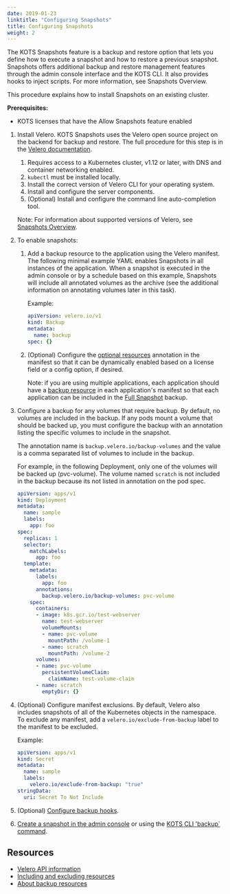 ```yaml
---
date: 2019-01-23
linktitle: "Configuring Snapshots"
title: Configuring Snapshots
weight: 2
---
```


The KOTS Snapshots feature is a backup and restore option that lets you define how to execute a snapshot and how to restore a previous snapshot. Snapshots offers additional backup and restore management features through the admin console interface and the KOTS CLI. It also provides hooks to inject scripts. For more information, see Snapshots Overview.

This procedure explains how to install Snapshots on an existing cluster.

**Prerequisites:**

* KOTS licenses that have the Allow Snapshots feature enabled

1. Install Velero. KOTS Snapshots uses the Velero open source project on the backend for backup and restore. The full procedure for this step is in the [Velero documentation](https://velero.io/docs/v1.5/basic-install/).

    1. Requires access to a Kubernetes cluster, v1.12 or later, with DNS and container networking enabled.</li>
    1. `kubectl` must be installed locally.
    1. Install the correct version of Velero CLI for your operating system.
    1. Install and configure the server components.
    1. (Optional) Install and configure the command line auto-completion tool.

    Note: For information about supported versions of Velero, see [Snapshots Overview](https://kots.io/vendor/snapshots/overview/).

1. To enable snapshots:

    1. Add a backup resource to the application using the Velero manifest. The following minimal example YAML enables Snapshots in all instances of the application. When a snapshot is executed in the admin console or by a schedule based on this example, Snapshots will include all annotated volumes as the archive (see the additional information on annotating volumes later in this task).

        Example:

        ```yaml
        apiVersion: velero.io/v1
        kind: Backup
        metadata:
          name: backup
        spec: {}

        ```

    1. (Optional) Configure the [optional resources](/vendor/packaging/include-resources/) annotation in the manifest so that it can be dynamically enabled based on a license field or a config option, if desired.

        Note: if you are using multiple applications, each application should have a [backup resource](/reference/v1beta1/backup/) in each application's manifest so that each application can be included in the [Full Snapshot](/kotsadm/snapshots/overview/#full-snapshots-recommended) backup.

1. Configure a backup for any volumes that require backup. By default, no volumes are included in the backup.  If any pods mount a volume that should be backed up, you must configure the backup with an annotation listing the specific volumes to include in the snapshot.

    The annotation name is `backup.velero.io/backup-volumes` and the value is a comma separated list of volumes to include in the backup.

    For example, in the following Deployment, only one of the volumes will be backed up (pvc-volume). The volume named `scratch` is not included in the backup because its not listed in annotation on the pod spec.

    ```yaml
    apiVersion: apps/v1
    kind: Deployment
    metadata:
      name: sample
      labels:
        app: foo
    spec:
      replicas: 1
      selector:
        matchLabels:
          app: foo
      template:
        metadata:
          labels:
            app: foo
          annotations:
            backup.velero.io/backup-volumes: pvc-volume
        spec:
          containers:
          - image: k8s.gcr.io/test-webserver
            name: test-webserver
            volumeMounts:
            - name: pvc-volume
              mountPath: /volume-1
            - name: scratch
              mountPath: /volume-2
          volumes:
          - name: pvc-volume
            persistentVolumeClaim:
              claimName: test-volume-claim
          - name: scratch
            emptyDir: {}

    ```

1. (Optional) Configure manifest exclusions. By default, Velero also includes snapshots of all of the Kubernetes objects in the namespace.
To exclude any manifest, add a `velero.io/exclude-from-backup` label to the manifest to be excluded.

    Example:

    ```yaml
    apiVersion: apps/v1
    kind: Secret
    metadata:
      name: sample
      labels:
        velero.io/exclude-from-backup: "true"
    stringData:
      uri: Secret To Not Include

    ```

1. (Optional) [Configure backup hooks](https://kots.io/vendor/snapshots/backup-hooks/).

1. [Create a snapshot in the admin console](https://kots.io/kotsadm/snapshots/overview/#full-snapshots-recommended) or using the [KOTS CLI 'backup` command](https://kots.io/kots-cli/backup/).

## Resources
  * [Velero API information](https://velero.io/docs/v1.5/api-types/)
  * [Including and excluding resources](https://kots.io/vendor/packaging/include-resources/)
  * [About backup resources](https://kots.io/reference/v1beta1/backup/)
